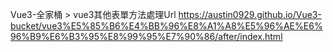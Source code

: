 Vue3-全家桶 > vue3其他表單方法處理Url
https://austin0929.github.io/Vue3-bucket/vue3%E5%85%B6%E4%BB%96%E8%A1%A8%E5%96%AE%E6%96%B9%E6%B3%95%E8%99%95%E7%90%86/after/index.html
